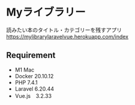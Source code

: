 # Myライブラリー
読みたい本のタイトル・カテゴリーを残すアプリ　<br>
https://mylibrarylaravelvue.herokuapp.com/index

## Requirement
- M1 Mac
- Docker 20.10.12
- PHP 7.4.1
- Laravel 6.20.44
- Vue.js　3.2.33
